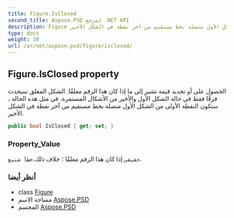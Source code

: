 ```yaml
---
title: Figure.IsClosed
second_title: Aspose.PSD لمرجع .NET API
description: Figure ملكية. الحصول على أو تحديد قيمة تشير إلى ما إذا كان هذا الرقم مغلقًا. الشكل المغلق سيحدث فرقًا فقط في حالة الشكل الأول والأخير من الأشكال المستمرة. في مثل هذه الحالة  ستكون النقطة الأولى من الشكل الأول متصلة بخط مستقيم من آخر نقطة في الشكل الأخير.
type: docs
weight: 30
url: /ar/net/aspose.psd/figure/isclosed/
---
```

## Figure.IsClosed property

الحصول على أو تحديد قيمة تشير إلى ما إذا كان هذا الرقم مغلقًا. الشكل المغلق سيحدث فرقًا فقط في حالة الشكل الأول والأخير من الأشكال المستمرة. في مثل هذه الحالة ، ستكون النقطة الأولى من الشكل الأول متصلة بخط مستقيم من آخر نقطة في الشكل الأخير.

```csharp
public bool IsClosed { get; set; }
```

### Property_Value

`حقيقي` إذا كان هذا الرقم مغلقًا ؛ خلاف ذلك،`خطأ شنيع`.

### أنظر أيضا

* class [Figure](../)
* مساحة الاسم [Aspose.PSD](../../figure/)
* المجسم [Aspose.PSD](../../../)


